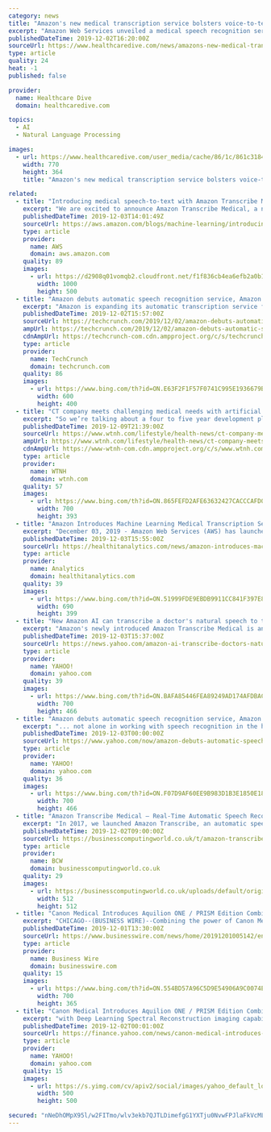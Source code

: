```yaml
---
category: news
title: "Amazon's new medical transcription service bolsters voice-to-text bid"
excerpt: "Amazon Web Services unveiled a medical speech recognition service that converts doctor-patient conversations to text in a bid to streamline onerous clinical documentation and lower administrative costs. Called Amazon Transcribe Medical, the product is HIPAA-eligible and integrates into voice-enabled applications and microphones via an ..."
publishedDateTime: 2019-12-02T16:20:00Z
sourceUrl: https://www.healthcaredive.com/news/amazons-new-medical-transcription-service-bolsters-voice-to-text-bid/568245/
type: article
quality: 24
heat: -1
published: false

provider:
  name: Healthcare Dive
  domain: healthcaredive.com

topics:
  - AI
  - Natural Language Processing

images:
  - url: https://www.healthcaredive.com/user_media/cache/86/1c/861c3184b11aa28535c03c3d7b035a72.jpg
    width: 770
    height: 364
    title: "Amazon's new medical transcription service bolsters voice-to-text bid"

related:
  - title: "Introducing medical speech-to-text with Amazon Transcribe Medical"
    excerpt: "We are excited to announce Amazon Transcribe Medical, a new HIPAA-eligible, machine learning automatic speech recognition (ASR) service that allows developers to add medical speech-to-text capabilities to their applications. Transcribe Medical provides accurate and affordable medical transcription, enabling"
    publishedDateTime: 2019-12-03T14:01:49Z
    sourceUrl: https://aws.amazon.com/blogs/machine-learning/introducing-medical-speech-to-text-with-amazon-transcribe-medical/
    type: article
    provider:
      name: AWS
      domain: aws.amazon.com
    quality: 89
    images:
      - url: https://d2908q01vomqb2.cloudfront.net/f1f836cb4ea6efb2a0b1b99f41ad8b103eff4b59/2018/06/28/social-transcribe.jpg
        width: 1000
        height: 500
  - title: "Amazon debuts automatic speech recognition service, Amazon Transcribe Medical"
    excerpt: "Amazon is expanding its automatic transcription service for AWS, Amazon Transcribe, to include support for medical speech, the company announced this morning at its AWS re:Invent conference. The new machine learning-powered service, Amazon Transcribe Medical, will allow physicians to quickly dictate their clinical notes and speech into accurate ..."
    publishedDateTime: 2019-12-02T15:57:00Z
    sourceUrl: https://techcrunch.com/2019/12/02/amazon-debuts-automatic-speech-recognition-service-amazon-transcribe-medical/
    ampUrl: https://techcrunch.com/2019/12/02/amazon-debuts-automatic-speech-recognition-service-amazon-transcribe-medical/amp/
    cdnAmpUrl: https://techcrunch-com.cdn.ampproject.org/c/s/techcrunch.com/2019/12/02/amazon-debuts-automatic-speech-recognition-service-amazon-transcribe-medical/amp/
    type: article
    provider:
      name: TechCrunch
      domain: techcrunch.com
    quality: 86
    images:
      - url: https://www.bing.com/th?id=ON.E63F2F1F57F0741C995E1936679B3A1E
        width: 600
        height: 400
  - title: "CT company meets challenging medical needs with artificial intelligence"
    excerpt: "So we’re talking about a four to five year development plan with a lot cheaper cost,” Dr. Yocca. It typically takes ten to 15 years to develop a drug. Artificial intelligence they say, is key to BioXcel’s mission to meeting critical needs in medicine that have so far been challenging. That agitation medication could be available by the ..."
    publishedDateTime: 2019-12-09T21:39:00Z
    sourceUrl: https://www.wtnh.com/lifestyle/health-news/ct-company-meets-challenging-medical-needs-with-artificial-intelligence/
    ampUrl: https://www.wtnh.com/lifestyle/health-news/ct-company-meets-challenging-medical-needs-with-artificial-intelligence/amp/
    cdnAmpUrl: https://www-wtnh-com.cdn.ampproject.org/c/s/www.wtnh.com/lifestyle/health-news/ct-company-meets-challenging-medical-needs-with-artificial-intelligence/amp/
    type: article
    provider:
      name: WTNH
      domain: wtnh.com
    quality: 57
    images:
      - url: https://www.bing.com/th?id=ON.865FEFD2AFE63632427CACCCAFD0B326
        width: 700
        height: 393
  - title: "Amazon Introduces Machine Learning Medical Transcription Service"
    excerpt: "December 03, 2019 - Amazon Web Services (AWS) has launched a new machine learning service called Amazon Transcribe Medical, which will automatically convert physician consultations and dictated notes from speech to text. Accurate medical transcriptions are essential for effective healthcare delivery, but these transcriptions are also expensive ..."
    publishedDateTime: 2019-12-03T15:55:00Z
    sourceUrl: https://healthitanalytics.com/news/amazon-introduces-machine-learning-medical-transcription-service
    type: article
    provider:
      name: Analytics
      domain: healthitanalytics.com
    quality: 39
    images:
      - url: https://www.bing.com/th?id=ON.51999FDE9EBDB9911CC841F397E819FF
        width: 690
        height: 399
  - title: "New Amazon AI can transcribe a doctor's natural speech to text"
    excerpt: "Amazon's newly introduced Amazon Transcribe Medical is an automatic speech recognition technology that understands medical lingo -- abbreviations and all -- and can transcribe a doctor's speech to text. Two years after Amazon announced the Amazon Transcribe service, a tool that automatically converts speech to text complete with natural ..."
    publishedDateTime: 2019-12-03T15:37:00Z
    sourceUrl: https://news.yahoo.com/amazon-ai-transcribe-doctors-natural-speech-text-153724211.html
    type: article
    provider:
      name: YAHOO!
      domain: yahoo.com
    quality: 39
    images:
      - url: https://www.bing.com/th?id=ON.BAFA85446FEA89249AD174AFDBAC1A6B
        width: 700
        height: 466
  - title: "Amazon debuts automatic speech recognition service, Amazon Transcribe Medical"
    excerpt: "... not alone in working with speech recognition in the healthcare space -- this is an area Google is working in as well, with Google Brain, plus Microsoft, established players like Nuance and Philips, and a wide range of startups. Amazon Transcribe Medical is initially available in the U.S. East (North Virginia) and U.S. West (Oregon) regions."
    publishedDateTime: 2019-12-03T00:00:00Z
    sourceUrl: https://www.yahoo.com/now/amazon-debuts-automatic-speech-recognition-155149727.html
    type: article
    provider:
      name: YAHOO!
      domain: yahoo.com
    quality: 36
    images:
      - url: https://www.bing.com/th?id=ON.F07D9AF60EE9B983D1B3E1850E18B913
        width: 700
        height: 466
  - title: "Amazon Transcribe Medical – Real-Time Automatic Speech Recognition for Healthcare Customers"
    excerpt: "In 2017, we launched Amazon Transcribe, an automatic speech recognition service that makes it easy for developers to add speech-to-text capability to their applications: today, we’re extremely happy to extend it to medical speech with Amazon Transcribe ..."
    publishedDateTime: 2019-12-02T09:00:00Z
    sourceUrl: https://businesscomputingworld.co.uk/t/amazon-transcribe-medical-real-time-automatic-speech-recognition-for-healthcare-customers/192576
    type: article
    provider:
      name: BCW
      domain: businesscomputingworld.co.uk
    quality: 29
    images:
      - url: https://businesscomputingworld.co.uk/uploads/default/original/1X/f630a15932336b1cfe94ee76167108be74ef73e8.jpeg
        width: 512
        height: 512
  - title: "Canon Medical Introduces Aquilion ONE / PRISM Edition Combining Deep Learning Reconstruction and Wide-Area Spectral CT"
    excerpt: "CHICAGO--(BUSINESS WIRE)--Combining the power of Canon Medical’s Advanced intelligent Clear IQ Engine (AiCE) with Deep Learning Spectral Reconstruction imaging capabilities, Canon Medical Systems USA, Inc. introduces the Aquilion™ ONE / PRISM Edition, a spectral CT system designed for deep intelligence. The advanced system integrates ..."
    publishedDateTime: 2019-12-01T13:30:00Z
    sourceUrl: https://www.businesswire.com/news/home/20191201005142/en/Canon-Medical-Introduces-Aquilion-PRISM-Edition-Combining
    type: article
    provider:
      name: Business Wire
      domain: businesswire.com
    quality: 15
    images:
      - url: https://www.bing.com/th?id=ON.554BD57A96C5D9E54906A9C0074E8F84
        width: 700
        height: 365
  - title: "Canon Medical Introduces Aquilion ONE / PRISM Edition Combining Deep Learning Reconstruction and Wide-Area Spectral CT"
    excerpt: "with Deep Learning Spectral Reconstruction imaging capabilities, Canon Medical Systems USA, Inc. introduces the Aquilion™ ONE / PRISM Edition, a spectral CT system designed for deep intelligence. The advanced system integrates artificial intelligence (AI) technology to maximize conventional and spectral CT capabilities and automated workflows ..."
    publishedDateTime: 2019-12-02T00:01:00Z
    sourceUrl: https://finance.yahoo.com/news/canon-medical-introduces-aquilion-one-143000785.html
    type: article
    provider:
      name: YAHOO!
      domain: yahoo.com
    quality: 15
    images:
      - url: https://s.yimg.com/cv/apiv2/social/images/yahoo_default_logo.png
        width: 500
        height: 500

secured: "nNeDhOMpX95l/w2FITmo/wlv3ekb7QJTLDimefgG1YXTju0NvwFPJlaFkVcMLI6mm7oYkIXF1vGO5wi5qNhcY4E2GVnIXpUXOt2dqHF3zMr9daoT7zSxJgumLylJlLSiOayzw8QtjhKv5YSfzxunZUEMTJxUsZhg/0OO1Bs/w2ItXTMgw39HdQ6xQC92Icm8hx/8pOuAuKEhVXyc6hdhEBbkCHwUSjwfeQbRbPuBFzLOCu26pyEgnihd3A0x9THgNn6Sfmgx6d0pX6V+12B6/Q==;q7Ws6CAfY00cqnVxFVLmMw=="
---
```


